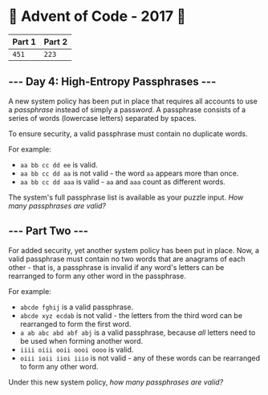 # 🎄 Advent of Code - 2017 🎄
| Part 1 | Part 2 |
| ------ | ------ |
| `451` | `223` |

<h2>--- Day 4: High-Entropy Passphrases ---</h2><p>A new system policy has been put in place that requires all accounts to use a <em>passphrase</em> instead of simply a pass<em>word</em>. A passphrase consists of a series of words (lowercase letters) separated by spaces.</p>
<p>To ensure security, a valid passphrase must contain no duplicate words.</p>
<p>For example:</p>
<ul>
<li><code>aa bb cc dd ee</code> is valid.</li>
<li><code>aa bb cc dd aa</code> is not valid - the word <code>aa</code> appears more than once.</li>
<li><code>aa bb cc dd aaa</code> is valid - <code>aa</code> and <code>aaa</code> count as different words.</li>
</ul>
<p>The system's full passphrase list is available as your puzzle input. <em>How many passphrases are valid?</em></p>

<h2 id="part2">--- Part Two ---</h2><p>For added security, <span title="Because as everyone knows, the number of rules is proportional to the level of security.">yet another system policy</span> has been put in place.  Now, a valid passphrase must contain no two words that are anagrams of each other - that is, a passphrase is invalid if any word's letters can be rearranged to form any other word in the passphrase.</p>
<p>For example:</p>
<ul>
<li><code>abcde fghij</code> is a valid passphrase.</li>
<li><code>abcde xyz ecdab</code> is not valid - the letters from the third word can be rearranged to form the first word.</li>
<li><code>a ab abc abd abf abj</code> is a valid passphrase, because <em>all</em> letters need to be used when forming another word.</li>
<li><code>iiii oiii ooii oooi oooo</code> is valid.</li>
<li><code>oiii ioii iioi iiio</code> is not valid - any of these words can be rearranged to form any other word.</li>
</ul>
<p>Under this new system policy, <em>how many passphrases are valid?</em></p>
